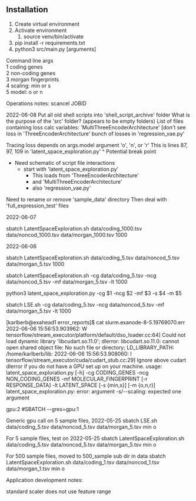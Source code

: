 ## Installation

1. Create virtual environment
2. Activate environment
   1. source venv/bin/activate
3. pip install -r requirements.txt
4. python3 src/main.py [arguments]

Command line args  
1  coding genes  
2  non-coding genes  
3  morgan fingerprints  
4  scaling: min or s  
5  model: o or n   

Operations notes:
scancel JOBID

2022-06-08
Put all old shell scripts into 'shell_script_archive' folder
What is the purpose of the 'src' folder? (appears to be empty folders)
List of files containing loss calc variables:
    'MultiThreeEncoderArchitecture'
    [don't see loss in 'ThreeEncoderArchitecture'
    bunch of losses in 'regression_vae.py'

Tracing loss depends on args.model argument 'o', 'n', or 'r'
    This is lines 87, 97, 109 in 'latent_space_exploration.py'
^ Potential break point

* Need schematic of script file interactions
  * start with 'latent_space_exploration.py'
    * This loads from 'ThreeEncoderArchitecture'
    * and 'MultiThreeEncoderArchitecture'
    * also 'regression_vae.py'

Need to rename or remove 'sample_data' directory
Then deal with 'full_expression_test' files
 
2022-06-07

sbatch LatentSpaceExploration.sh data/coding_1000.tsv data/noncod_1000.tsv data/morgan_1000.tsv 1000

2022-06-06

sbatch LatentSpaceExploration.sh data/coding_5.tsv data/noncod_5.tsv data/morgan_5.tsv 1000

sbatch LatentSpaceExploration.sh -cg data/coding_5.tsv -ncg data/noncod_5.tsv -mf data/morgan_5.tsv -lt 1000

python3 latent_space_exploration.py -cg $1 -ncg $2 -mf $3 -s $4 -m $5

sbatch LSE.sh -cg data/coding_5.tsv -ncg data/noncod_5.tsv -mf data/morgan_5.tsv -lt 1000

[karlberb@exahead1 error_reports]$ cat slurm.exanode-8-5.19769070.err
2022-06-06 15:56:53.903962: W tensorflow/stream_executor/platform/default/dso_loader.cc:64] Could not load dynamic library 'libcudart.so.11.0'; dlerror: libcudart.so.11.0: cannot open shared object file: No such file or directory; LD_LIBRARY_PATH: /home/karlberb/lib:
2022-06-06 15:56:53.908060: I tensorflow/stream_executor/cuda/cudart_stub.cc:29] Ignore above cudart dlerror if you do not have a GPU set up on your machine.
usage: latent_space_exploration.py [-h] -cg CODING_GENES -ncg NON_CODING_GENES
                                   -mf MOLECULAR_FINGERPRINT
                                   [-r RESPONSE_DATA] -lt LATENT_SPACE
                                   [-s {min,s}] [-m {o,n,r}]
latent_space_exploration.py: error: argument -s/--scaling: expected one argument

gpu:2
#SBATCH --gres=gpu:1

Generic gpu call on 5 sample files, 2022-05-25
sbatch LSE.sh data/coding_5.tsv data/noncod_5.tsv data/morgan_5.tsv min o

For 5 sample files, test on 2022-05-25
sbatch LatentSpaceExploration.sh data/coding_5.tsv data/noncod_5.tsv data/morgan_5.tsv min o

For 500 sample files, moved to 500_sample sub dir in data
sbatch LatentSpaceExploration.sh data/coding_1.tsv data/noncod_1.tsv data/morgan_1.tsv min o

Application development notes:

standard scaler does not use feature range

